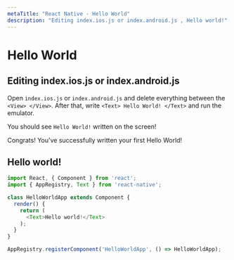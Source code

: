 ```yaml
---
metaTitle: "React Native - Hello World"
description: "Editing index.ios.js or index.android.js , Hello world!"
---
```


# Hello World



## Editing index.ios.js or index.android.js 


Open `index.ios.js` or `index.android.js` and delete everything between the `<View> </View>`. After that, write `<Text> Hello World! </Text>` and run the emulator.

You should see `Hello World!` written on the screen!

Congrats! You've successfully written your first Hello World!



## Hello world!


```js
import React, { Component } from 'react';
import { AppRegistry, Text } from 'react-native';

class HelloWorldApp extends Component {
  render() {
    return (
      <Text>Hello world!</Text>
    );
  }
}

AppRegistry.registerComponent('HelloWorldApp', () => HelloWorldApp);

```

